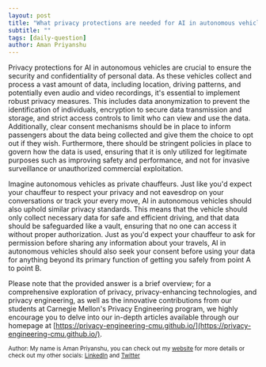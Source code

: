 ```yaml
---
layout: post
title: "What privacy protections are needed for AI in autonomous vehicles?"
subtitle: ""
tags: [daily-question]
author: Aman Priyanshu
---
```


Privacy protections for AI in autonomous vehicles are crucial to ensure the security and confidentiality of personal data. As these vehicles collect and process a vast amount of data, including location, driving patterns, and potentially even audio and video recordings, it's essential to implement robust privacy measures. This includes data anonymization to prevent the identification of individuals, encryption to secure data transmission and storage, and strict access controls to limit who can view and use the data. Additionally, clear consent mechanisms should be in place to inform passengers about the data being collected and give them the choice to opt out if they wish. Furthermore, there should be stringent policies in place to govern how the data is used, ensuring that it is only utilized for legitimate purposes such as improving safety and performance, and not for invasive surveillance or unauthorized commercial exploitation.

Imagine autonomous vehicles as private chauffeurs. Just like you'd expect your chauffeur to respect your privacy and not eavesdrop on your conversations or track your every move, AI in autonomous vehicles should also uphold similar privacy standards. This means that the vehicle should only collect necessary data for safe and efficient driving, and that data should be safeguarded like a vault, ensuring that no one can access it without proper authorization. Just as you'd expect your chauffeur to ask for permission before sharing any information about your travels, AI in autonomous vehicles should also seek your consent before using your data for anything beyond its primary function of getting you safely from point A to point B.

Please note that the provided answer is a brief overview; for a comprehensive exploration of privacy, privacy-enhancing technologies, and privacy engineering, as well as the innovative contributions from our students at Carnegie Mellon's Privacy Engineering program, we highly encourage you to delve into our in-depth articles available through our homepage at [https://privacy-engineering-cmu.github.io/](https://privacy-engineering-cmu.github.io/).

<small>Author: My name is Aman Priyanshu, you can check out my [website](https://amanpriyanshu.github.io/) for more details or check out my other socials: [LinkedIn](https://www.linkedin.com/in/aman-priyanshu/) and [Twitter](https://twitter.com/AmanPriyanshu6)</small>

